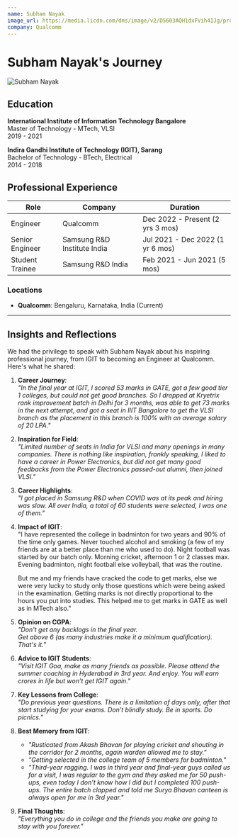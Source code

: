 ```yaml
---
name: Subham Nayak
image_url: https://media.licdn.com/dms/image/v2/D5603AQH1dxFVih4IJg/profile-displayphoto-shrink_400_400/profile-displayphoto-shrink_400_400/0/1722750785727?e=1745452800&v=beta&t=pPkrOD6k1255DUxylpPiROfyZYjwFeKk9HFt5DctQ4Q
company: Qualcomm
---
```


# Subham Nayak's Journey

![Subham Nayak](https://media.licdn.com/dms/image/v2/D5603AQH1dxFVih4IJg/profile-displayphoto-shrink_400_400/profile-displayphoto-shrink_400_400/0/1722750785727?e=1745452800&v=beta&t=pPkrOD6k1255DUxylpPiROfyZYjwFeKk9HFt5DctQ4Q)

## Education  
**International Institute of Information Technology Bangalore**  
Master of Technology - MTech, VLSI  
2019 - 2021  

**Indira Gandhi Institute of Technology (IGIT), Sarang**  
Bachelor of Technology - BTech, Electrical  
2014 - 2018  

## Professional Experience  
| Role      | Company                        | Duration                    |
|----------|--------------------------------|-----------------------------|
| Engineer | Qualcomm                       | Dec 2022 - Present (2 yrs 3 mos) |
| Senior Engineer | Samsung R&D Institute India | Jul 2021 - Dec 2022 (1 yr 6 mos) |
| Student Trainee | Samsung R&D India         | Feb 2021 - Jun 2021 (5 mos) |

### Locations  
- **Qualcomm**: Bengaluru, Karnataka, India (Current)  

---

## Insights and Reflections  

We had the privilege to speak with Subham Nayak about his inspiring professional journey, from IGIT to becoming an Engineer at Qualcomm. Here's what he shared:

1. **Career Journey**:  
   *"In the final year at IGIT, I scored 53 marks in GATE, got a few good tier 1 colleges, but could not get good branches. So I dropped at Kryetrix rank improvement batch in Delhi for 3 months, was able to get 73 marks in the next attempt, and got a seat in IIIT Bangalore to get the VLSI branch as the placement in this branch is 100% with an average salary of 20 LPA."*  

2. **Inspiration for Field**:  
   *"Limited number of seats in India for VLSI and many openings in many companies. There is nothing like inspiration, frankly speaking, I liked to have a career in Power Electronics, but did not get many good feedbacks from the Power Electronics passed-out alumni, then joined VLSI."*  

3. **Career Highlights**:  
   *"I got placed in Samsung R&D when COVID was at its peak and hiring was slow. All over India, a total of 60 students were selected, I was one of them."*  

4. **Impact of IGIT**:  
   "I have represented the college in badminton for two years and 90% of the time only games. Never touched alcohol and smoking (a few of my friends are at a better place than me who used to do). Night football was started by our batch only. Morning cricket, afternoon 1 or 2 classes max. Evening badminton, night football else volleyball, that was the routine.  

   But me and my friends have cracked the code to get marks, else we were very lucky to study only those questions which were being asked in the examination. Getting marks is not directly proportional to the hours you put into studies. This helped me to get marks in GATE as well as in MTech also."  

5. **Opinion on CGPA**:  
   *"Don't get any backlogs in the final year.  
   Get above 6 (as many industries make it a minimum qualification). That's it."*  

6. **Advice to IGIT Students**:  
   *"Visit IGIT Goa, make as many friends as possible. Please attend the summer coaching in Hyderabad in 3rd year. And enjoy. You will earn crores in life but won’t get IGIT again."*  

7. **Key Lessons from College**:  
   *"Do previous year questions. There is a limitation of days only, after that start studying for your exams. Don’t blindly study. Be in sports. Do picnics."*  

8. **Best Memory from IGIT**:  
   - *"Rusticated from Akash Bhavan for playing cricket and shouting in the corridor for 2 months, again warden allowed me to stay."*  
   - *"Getting selected in the college team of 5 members for badminton."*  
   - *"Third-year ragging. I was in third year and final-year guys called us for a visit, I was regular to the gym and they asked me for 50 push-ups, even today I don’t know how I did but I completed 100 push-ups. The entire batch clapped and told me Surya Bhavan canteen is always open for me in 3rd year."*  

9. **Final Thoughts**:  
   *"Everything you do in college and the friends you make are going to stay with you forever."*  


